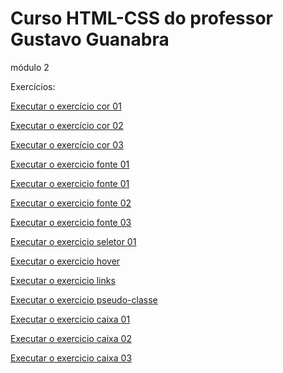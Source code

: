 # Curso HTML-CSS do professor Gustavo Guanabra

  módulo 2

  Exercícios:

  <a><a href="https://gustavocarvalhorodrigues.github.io/html-css/modulo 2/exercicios/ex001/cor01/index.html">Executar o exercício cor 01</a>

  <a><a href="https://gustavocarvalhorodrigues.github.io/html-css/modulo 2/exercicios/ex001/cor02/index.html">Executar o exercício cor 02</a>

  <a><a href="https://gustavocarvalhorodrigues.github.io/html-css/modulo 2/exercicios/ex001/cor03/index.html">Executar o exercício cor 03</a>

  <a><a href="https://gustavocarvalhorodrigues.github.io/html-css/modulo 2/exercicios/ex002/fonte01/index.html">Executar o exercicio fonte 01</a>

  <a><a href="https://gustavocarvalhorodrigues.github.io/html-css/modulo 2/exercicios/ex003/fonte01/index.html">Executar o exercicio fonte 01</a>

  <a><a href="https://gustavocarvalhorodrigues.github.io/html-css/modulo 2/exercicios/ex003/fonte02/index.html">Executar o exercicio fonte 02</a>

  <a><a href="https://gustavocarvalhorodrigues.github.io/html-css/modulo 2/exercicios/ex003/fonte03/index.html">Executar o exercicio fonte 03</a>

  <a><a href="https://gustavocarvalhorodrigues.github.io/html-css/modulo 2/exercicios/ex004/seletor-01/index.html">Executar o exercicio seletor 01</a>

  <a><a href="https://gustavocarvalhorodrigues.github.io/html-css/modulo 2/exercicios/ex005/hover/index.html">Executar o exercicio hover </a>

  <a><a href="https://gustavocarvalhorodrigues.github.io/html-css/modulo 2/exercicios/ex005/links/index.html">Executar o exercicio links</a>

  <a><a href="https://gustavocarvalhorodrigues.github.io/html-css/modulo 2/exercicios/ex005/pseudo-classe/index.html">Executar o exercicio pseudo-classe</a>

  <a><a href="https://gustavocarvalhorodrigues.github.io/html-css/modulo 2/exercicios/ex006/caixa-01/index.html">Executar o exercicio caixa 01</a>

  <a><a href="https://gustavocarvalhorodrigues.github.io/html-css/modulo 2/exercicios/ex006/caixa-02/index.html">Executar o exercicio caixa 02</a>

  <a><a href="https://gustavocarvalhorodrigues.github.io/html-css/modulo 2/exercicios/ex006/caixa-03/index.html">Executar o exercicio caixa 03</a>